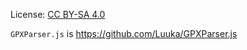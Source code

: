 License: [CC BY-SA 4.0](https://creativecommons.org/licenses/by-sa/4.0/)

`GPXParser.js` is https://github.com/Luuka/GPXParser.js
